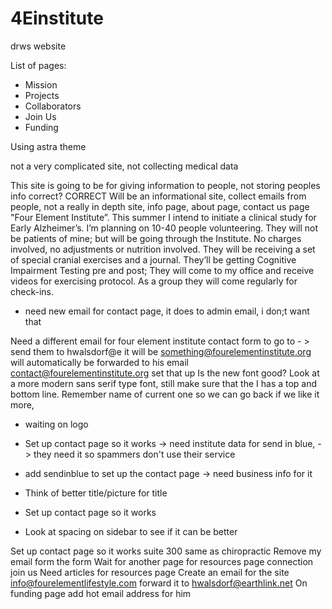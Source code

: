 # 4Einstitute
drws website

List of pages:
- Mission
- Projects
- Collaborators
- Join Us
- Funding

Using astra theme

not a very complicated site, 
not collecting medical data

This site is going to be for giving information to people, not storing peoples info correct? CORRECT
Will be an informational site, collect emails from people, not a really in depth site, info page, about page, contact us page
 "Four Element Institute”.  This summer I intend to initiate a clinical study for Early Alzheimer’s. I’m planning on 10-40 people volunteering. They will not be patients of mine;  but will be going through the Institute. 
No charges involved, no adjustments or nutrition involved. They will be receiving a set of special cranial exercises and a journal. They’ll be getting Cognitive Impairment Testing pre and post; They will come to my office and receive videos for exercising protocol. As a group they will come regularly for check-ins.


- need new email for contact page, it does to admin email, i don;t want that 



Need a different email for four element institute contact form to go to - > send them to  hwalsdorf@e it will be something@fourelementinstitute.org will automatically be forwarded to his email contact@fourelementinstitute.org set that up
Is the new font good? Look at a more modern sans serif type font, still make sure that the I has a top and bottom line. Remember name of current one so we can go back if we like it more, 

- waiting on logo
- Set up contact page so it works -> need institute data for send in blue, -> they need it so spammers don't use their service

- add sendinblue to set up the contact page -> need business info for it 


- Think of better title/picture for title
- Set up contact page so it works
- Look at spacing on sidebar to see if it can be better

Set up contact page so it works suite 300 same as chiropractic
Remove my email form the form
Wait for another page for resources page connection join us 
Need articles for resources page
Create an email for the site info@fourelementlifestyle.com forward it to hwalsdorf@earthlink.net
On funding page add hot email address for him
